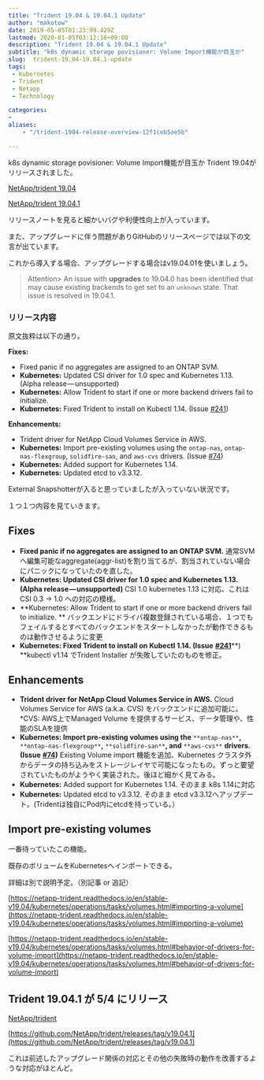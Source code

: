 ```yaml
---
title: "Trident 19.04 & 19.04.1 Update"
author: "makotow"
date: 2019-05-05T01:23:09.429Z
lastmod: 2020-01-05T03:12:18+09:00
description: "Trident 19.04 & 19.04.1 Update"
subtitle: "k8s dynamic storage povisioner: Volume Import機能が目玉か"
slug:  trident-19.04-19.04.1-update
tags:
 - Kubernetes
 - Trident
 - Netapp
 - Technology

categories:
-
aliases:
    - "/trident-1904-release-overview-12f1ceb5ae5b"

---
```


k8s dynamic storage povisioner: Volume Import機能が目玉か
Trident 19.04がリリースされました。

[NetApp/trident 19.04](https://github.com/NetApp/trident/releases/tag/v19.04.0)

[NetApp/trident 19.04.1](https://github.com/NetApp/trident/releases/tag/v19.04.1)


リリースノートを見ると細かいバグや利便性向上が入っています。

また、アップグレードに伴う問題がありGitHubのリリースページでは以下の文言が出ています。

これから導入する場合、アップグレードする場合はv19.04.01を使いましょう。

> Attention> An issue with **upgrades** to 19.04.0 has been identified that may cause existing backends to get set to an `unknown` state. That issue is resolved in 19.04.1.

<!--more-->
<!--toc-->

### リリース内容

原文抜粋は以下の通り。

**Fixes:**

*   Fixed panic if no aggregates are assigned to an ONTAP SVM.
*   **Kubernetes:** Updated CSI driver for 1.0 spec and Kubernetes 1.13. (Alpha release — unsupported)
*   **Kubernetes:** Allow Trident to start if one or more backend drivers fail to initialize.
*   **Kubernetes:** Fixed Trident to install on Kubectl 1.14. (Issue [#241](https://github.com/NetApp/trident/issues/241))

**Enhancements:**

*   Trident driver for NetApp Cloud Volumes Service in AWS.
*   **Kubernetes:** Import pre-existing volumes using the `ontap-nas`, `ontap-nas-flexgroup`, `solidfire-san`, and `aws-cvs` drivers. (Issue [#74](https://github.com/NetApp/trident/issues/74))
*   **Kubernetes:** Added support for Kubernetes 1.14.
*   **Kubernetes:** Updated etcd to v3.3.12.

External Snapshotterが入ると思っていましたが入っていない状況です。

１つ１つ内容を見ていきます。

## Fixes

*   **Fixed panic if no aggregates are assigned to an ONTAP SVM.**
通常SVMへ編集可能なaggregate(aggr-list)を割り当てるが、割当されていない場合にパニックになっていたのを直した。
*   **Kubernetes: Updated CSI driver for 1.0 spec and Kubernetes 1.13. (Alpha release — unsupported)** 
CSI 1.0 kubernetes 1.13 に対応、これはCSI 0.3 → 1.0 への対応の模様。
*   **Kubernetes: Allow Trident to start if one or more backend drivers fail to initialize.
** バックエンドにドライバ複数登録されている場合、１つでもフェイルするとすべてのバックエンドをスタートしなかったが動作できるものは動作させるように変更
*   **Kubernetes: Fixed Trident to install on Kubectl 1.14. (Issue** [**#241**](https://github.com/NetApp/trident/issues/241)**) 
**kubectl v1.14 でTrident Installer が失敗していたのものを修正。

## Enhancements

*   **Trident driver for NetApp Cloud Volumes Service in AWS.**
Cloud Volumes Service for AWS (a.k.a. CVS) をバックエンドに追加可能に。 *CVS: AWS上でManaged Volume を提供するサービス、データ管理や、性能のSLAを提供
*   **Kubernetes: Import pre-existing volumes using the** `**ontap-nas**`**,** `**ontap-nas-flexgroup**`**,** `**solidfire-san**`**, and** `**aws-cvs**` **drivers. (Issue** [**#74**](https://github.com/NetApp/trident/issues/74)**)** Existing Volume import 機能を追加、Kubernetes クラスタ外からデータの持ち込みをストレージレイヤで可能になったもの。ずっと要望されていたものがようやく実装された。後ほど細かく見てみる。
*   **Kubernetes:** Added support for Kubernetes 1.14. 
そのまま k8s 1.14に対応
*   **Kubernetes:** Updated etcd to v3.3.12. 
そのまま etcd v3.3.12へアップデート。(Tridentは独自にPod内にetcdを持っている。）

## Import pre-existing volumes

一番待っていたこの機能。

既存のボリュームをKubernetesへインポートできる。

詳細は別で説明予定。（別記事 or 追記）

[https://netapp-trident.readthedocs.io/en/stable-v19.04/kubernetes/operations/tasks/volumes.html#importing-a-volume](https://netapp-trident.readthedocs.io/en/stable-v19.04/kubernetes/operations/tasks/volumes.html#importing-a-volume)

[https://netapp-trident.readthedocs.io/en/stable-v19.04/kubernetes/operations/tasks/volumes.html#behavior-of-drivers-for-volume-import](https://netapp-trident.readthedocs.io/en/stable-v19.04/kubernetes/operations/tasks/volumes.html#behavior-of-drivers-for-volume-import)

## Trident 19.04.1 が 5/4 にリリース

[NetApp/trident](https://github.com/NetApp/trident/releases/tag/v19.04.1)

[https://github.com/NetApp/trident/releases/tag/v19.04.1](https://github.com/NetApp/trident/releases/tag/v19.04.1)

これは前述したアップグレード関係の対応とその他の失敗時の動作を改善するような対応がほとんど。
